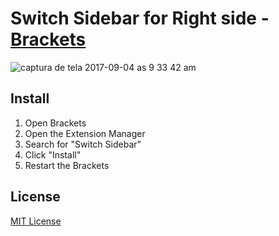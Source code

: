 # Switch Sidebar for Right side - [Brackets](http://brackets.io)

![captura de tela 2017-09-04 as 9 33 42 am](https://user-images.githubusercontent.com/573227/30026655-3bccf376-9154-11e7-8f48-81b8f8239c75.png)

## Install

1. Open Brackets
2. Open the Extension Manager
3. Search for "Switch Sidebar"
4. Click "Install"
5. Restart the Brackets


## License

[MIT License](./LICENSE)
